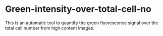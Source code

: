 # Green-intensity-over-total-cell-no
This is an automatic tool to quantify the green fluorescence signal over the total cell number from high content images.
